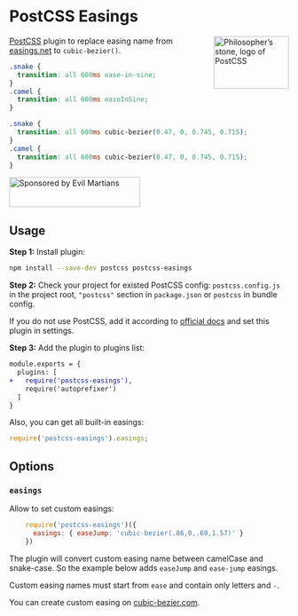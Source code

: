 # PostCSS Easings

<img align="right" width="135" height="95"
     title="Philosopher’s stone, logo of PostCSS"
     src="https://postcss.org/logo-leftp.svg">

[PostCSS] plugin to replace easing name from [easings.net] to `cubic-bezier()`.

[easings.net]: http://easings.net/
[PostCSS]:     https://github.com/postcss/postcss

```css
.snake {
  transition: all 600ms ease-in-sine;
}
.camel {
  transition: all 600ms easeInSine;
}
```

```css
.snake {
  transition: all 600ms cubic-bezier(0.47, 0, 0.745, 0.715);
}
.camel {
  transition: all 600ms cubic-bezier(0.47, 0, 0.745, 0.715);
}
```

<a href="https://evilmartians.com/?utm_source=postcss-easings">
  <img src="https://evilmartians.com/badges/sponsored-by-evil-martians.svg"
       alt="Sponsored by Evil Martians" width="236" height="54">
</a>


## Usage

**Step 1:** Install plugin:

```sh
npm install --save-dev postcss postcss-easings
```

**Step 2:** Check your project for existed PostCSS config: `postcss.config.js`
in the project root, `"postcss"` section in `package.json`
or `postcss` in bundle config.

If you do not use PostCSS, add it according to [official docs]
and set this plugin in settings.

**Step 3:** Add the plugin to plugins list:

```diff
module.exports = {
  plugins: [
+   require('postcss-easings'),
    require('autoprefixer')
  ]
}
```

[official docs]: https://github.com/postcss/postcss#usage

Also, you can get all built-in easings:

```js
require('postcss-easings').easings;
```


## Options

### `easings`

Allow to set custom easings:

```js
    require('postcss-easings')({
      easings: { easeJump: 'cubic-bezier(.86,0,.69,1.57)' }
    })
```

The plugin will convert custom easing name between camelCase and snake-case.
So the example below adds `easeJump` and `ease-jump` easings.

Custom easing names must start from `ease` and contain only letters and `-`.

You can create custom easing on [cubic-bezier.com].

[cubic-bezier.com]: http://cubic-bezier.com/
